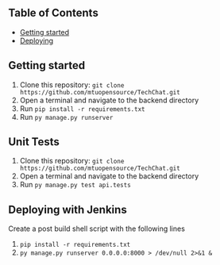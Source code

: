 ## Table of Contents
 - [Getting started](#getting-started)
 - [Deploying](#deploying)

## Getting started
1.  Clone this repository: `git clone https://github.com/mtuopensource/TechChat.git`
2.  Open a terminal and navigate to the backend directory
3.  Run `pip install -r requirements.txt`
4.  Run `py manage.py runserver`

## Unit Tests
1.  Clone this repository: `git clone https://github.com/mtuopensource/TechChat.git`
2.  Open a terminal and navigate to the backend directory
3.  Run `py manage.py test api.tests`

## Deploying with Jenkins
Create a post build shell script with the following lines
1.  `pip install -r requirements.txt` 
2.  `py manage.py runserver 0.0.0.0:8000 > /dev/null 2>&1 &`
